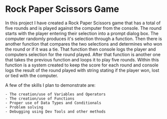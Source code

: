 # Rock Paper Scissors Game

In this project I have created a Rock Paper Scissors game that has a total of five rounds and is played against the computer from the console. The round starts with the player entering their selection into a prompt dialog box. The computer randomly produces it's selection through a function. Then there is another function that compares the two selections and determines who won the round or if it was a tie. That function then console logs the player and computers selection for the round played. After that function is another one that takes the previous function and loops it to play five rounds. Within this function is a system created to keep the score for each round and console logs the result of the round played with string stating if the player won, lost or tied with the computer. 

A few of the skills I plan to demonstrate are:

    - The creation/use of Variables and Operators
    - The creation/use of Functions
    - Proper use of Data Types and Conditionals
    - Problem solving
    - Debugging using Dev Tools and other methods

